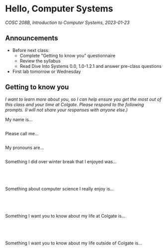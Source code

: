 # Hello, Computer Systems
_COSC 208B, Introduction to Computer Systems, 2023-01-23_

## Announcements
* Before next class:
    * Complete "Getting to know you" questionnaire
    * Review the syllabus
    * Read Dive Into Systems 0.0, 1.0-1.2.1 and answer pre-class questions
* First lab tomorrow or Wednesday

## Getting to know you
*I want to learn more about you, so I can help ensure you get the most out of this class and your time at Colgate. Please respond to the following prompts. (I will not share your responses with anyone else.)*

My name is...
```

```

Please call me...
```

```

My pronouns are...
```

```

Something I did over winter break that I enjoyed was...
```




```

Something about computer science I really enjoy is...
```




```

Something I want you to know about my life at Colgate is...
```




```
Something I want you to know about my life outside of Colgate is...



```c

```
